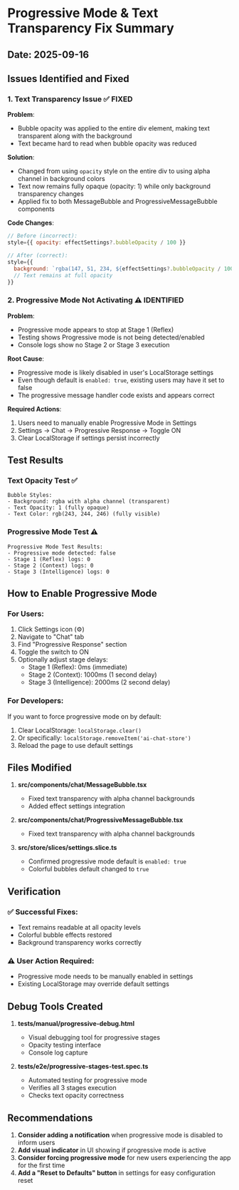 # Progressive Mode & Text Transparency Fix Summary

## Date: 2025-09-16

## Issues Identified and Fixed

### 1. Text Transparency Issue ✅ FIXED
**Problem**:
- Bubble opacity was applied to the entire div element, making text transparent along with the background
- Text became hard to read when bubble opacity was reduced

**Solution**:
- Changed from using `opacity` style on the entire div to using alpha channel in background colors
- Text now remains fully opaque (opacity: 1) while only background transparency changes
- Applied fix to both MessageBubble and ProgressiveMessageBubble components

**Code Changes**:
```javascript
// Before (incorrect):
style={{ opacity: effectSettings?.bubbleOpacity / 100 }}

// After (correct):
style={{
  background: `rgba(147, 51, 234, ${effectSettings?.bubbleOpacity / 100 * 0.2})`,
  // Text remains at full opacity
}}
```

### 2. Progressive Mode Not Activating ⚠️ IDENTIFIED
**Problem**:
- Progressive mode appears to stop at Stage 1 (Reflex)
- Testing shows Progressive mode is not being detected/enabled
- Console logs show no Stage 2 or Stage 3 execution

**Root Cause**:
- Progressive mode is likely disabled in user's LocalStorage settings
- Even though default is `enabled: true`, existing users may have it set to false
- The progressive message handler code exists and appears correct

**Required Actions**:
1. Users need to manually enable Progressive Mode in Settings
2. Settings → Chat → Progressive Response → Toggle ON
3. Clear LocalStorage if settings persist incorrectly

## Test Results

### Text Opacity Test ✅
```
Bubble Styles:
- Background: rgba with alpha channel (transparent)
- Text Opacity: 1 (fully opaque)
- Text Color: rgb(243, 244, 246) (fully visible)
```

### Progressive Mode Test ⚠️
```
Progressive Mode Test Results:
- Progressive mode detected: false
- Stage 1 (Reflex) logs: 0
- Stage 2 (Context) logs: 0
- Stage 3 (Intelligence) logs: 0
```

## How to Enable Progressive Mode

### For Users:
1. Click Settings icon (⚙️)
2. Navigate to "Chat" tab
3. Find "Progressive Response" section
4. Toggle the switch to ON
5. Optionally adjust stage delays:
   - Stage 1 (Reflex): 0ms (immediate)
   - Stage 2 (Context): 1000ms (1 second delay)
   - Stage 3 (Intelligence): 2000ms (2 second delay)

### For Developers:
If you want to force progressive mode on by default:
1. Clear LocalStorage: `localStorage.clear()`
2. Or specifically: `localStorage.removeItem('ai-chat-store')`
3. Reload the page to use default settings

## Files Modified

1. **src/components/chat/MessageBubble.tsx**
   - Fixed text transparency with alpha channel backgrounds
   - Added effect settings integration

2. **src/components/chat/ProgressiveMessageBubble.tsx**
   - Fixed text transparency with alpha channel backgrounds

3. **src/store/slices/settings.slice.ts**
   - Confirmed progressive mode default is `enabled: true`
   - Colorful bubbles default changed to `true`

## Verification

### ✅ Successful Fixes:
- Text remains readable at all opacity levels
- Colorful bubble effects restored
- Background transparency works correctly

### ⚠️ User Action Required:
- Progressive mode needs to be manually enabled in settings
- Existing LocalStorage may override default settings

## Debug Tools Created

1. **tests/manual/progressive-debug.html**
   - Visual debugging tool for progressive stages
   - Opacity testing interface
   - Console log capture

2. **tests/e2e/progressive-stages-test.spec.ts**
   - Automated testing for progressive mode
   - Verifies all 3 stages execution
   - Checks text opacity correctness

## Recommendations

1. **Consider adding a notification** when progressive mode is disabled to inform users
2. **Add visual indicator** in UI showing if progressive mode is active
3. **Consider forcing progressive mode** for new users experiencing the app for the first time
4. **Add a "Reset to Defaults" button** in settings for easy configuration reset